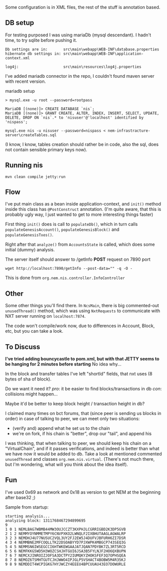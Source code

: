 Some configuration is in XML files, the rest of the stuff is annotation based.


DB setup
--------

For testing purposed I was using mariaDb (mysql descendant). I hadn't time, to try sqlite before pushing it.
```
Db settings are in:       src\main\webapp\WEB-INF\database.properties
hibernate db settings in: src\main\webapp\WEB-INF\application-context.xml

log4j:                    src\main\resources\log4j.properties
```

I've added mariadb connector in the repo, I couldn't found maven server with recent version.

mariadb setup
```
> mysql.exe -u root --password=rootpass

MariaDB [(none)]> CREATE DATABASE `nis`;
MariaDB [(none)]> GRANT CREATE, ALTER, INDEX, INSERT, SELECT, UPDATE, DELETE, DROP ON `nis`.* to 'nisuser'@'localhost' identified by 'nispass';

mysql.exe nis -u nisuser --password=nispass < nem-infrastracture-server\createTables.sql
```
(I know, I know, tables creation should rather be in code,
 also the sql, does not contain sensible primary keys now).


Running nis
-----------

```
mvn clean compile jetty:run
```

Flow
----

I've put main class as a bean inside application-context, and `init()` method inside this class has `@PostConstruct` annotation.
(I'm quite aware, that this is probably ugly way, I just wanted to get to more interesting things faster)

First thing `init()` does is call to `populateDb()`, which in turn calls `populateGenesisAccount()`, `populateGenesisBlock()` and `populateGenesisTxes()`.

Right after that `analyze()` from `AccountsState` is called, which does some initial (dummy) analysis.


The server itself should answer to /getInfo **POST** request on 7890 port
```
wget http://localhost:7890/getInfo --post-data="" -q -O -
```

This is done from `org.nem.nis.controller.InfoController`

Other
-----

Some other things you'll find there.
In `NcsMain`, there is big commented-out `unusedThread()` method, which was using
`NxtRequests` to communicate with NXT server running on `localhost:7874`.

The code won't compile/work now, due to differences in Account, Block, etc,
but you can take a look.


To Discuss
----------

**I've tried adding bouncycastle to pom.xml, but with that JETTY seems to be hanging for 2 minutes before starting**
No idea why...


In the block and transfer tables I've left "shortId" fields, that nxt uses (8 bytes of sha of block).

Do we want it need it?
*pro*: it be easier to find blocks/transactions in db
*con*: collisions might happen...

Maybe it'd be better to keep block height / transaction height in db?


I claimed many times on bct forums, that (since peer is sending us blocks in order)
in case of talking to peer, we can meet only two situations:
 * (verify and) append what he set us to the chain
 * we're on fork, if his chain is "better", drop our "tail", and append his

I was thinking, that when talking to peer, we should keep his chain on
a "VirtualChain", and if it passes verifications, and indeed is better than what we have now
it would be added to db.
Take a look at mentioned commented `unusedThread` and classes `org.nem.nis.virtual`.
(There's not much there, but I'm wondering, what will you think about the idea itself).


Fun
---

I've used 0x69 as network and 0x18 as version to get NEM at the beginning after base32 ;)

Sample from startup:
```
starting analysis...
analyzing block: 1311768467294899695
9
1 0 1 NEMLBAG7WBMB44MW3OUJCCZT3KXPHJLCGRRIGBD2K3DP5GVB
2 1 2 NEMMYOYNMMETMPY6CNVPXKO2LWNQLF2IXBHUTAAGLAGWALRP
3 2 3 NEMDHJ4U77NUSUC2VQL3UY2FJ2EW5J4DUFVJBFURH6ZI7DSR
4 3 4 NEMMBNE2MFCOQLLTK22DSOABYYD7PJXWPK4MBGCP743SEQ3G
5 4 5 NEMMSN6IWSEGCCI6HTWKEWGAAJATJQAN7PDYBK7ZL3RT5RCD
6 5 6 NEMFKKG5WD5H3WOZCSHJHTGUI6JSA3B5FYLNJF2HO6QXBUPN
7 6 7 NEMCXJINROIZJOFSA3DCTPY2IUMQKYZHOKSFEF3Q7OPHSQEA
8 7 8 NEMOZ6TSMHTGUTCJHJWWO4IPJGLP5VSHACT4BOBW5M4R35KJ
9 8 9 NEMDDIT4WCPIGKG7HYJWCZY4EEEU4BPCUUAU43EO7DOWURLE
```

